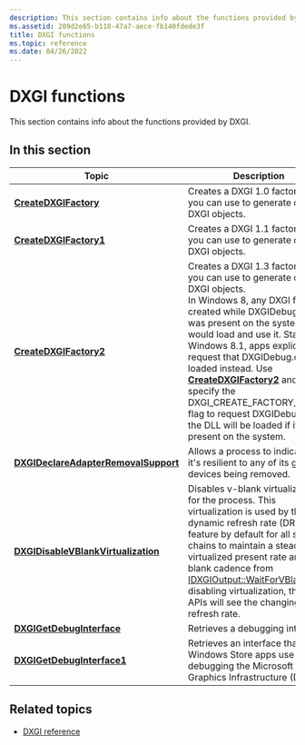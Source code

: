 ```yaml
---
description: This section contains info about the functions provided by DXGI.
ms.assetid: 209d2e65-b118-47a7-aece-fb140fdede3f
title: DXGI functions
ms.topic: reference
ms.date: 04/26/2022
---
```


# DXGI functions

This section contains info about the functions provided by DXGI.

## In this section

| Topic | Description |
|-|-|
| [**CreateDXGIFactory**](/windows/win32/api/DXGI/nf-dxgi-createdxgifactory) | Creates a DXGI 1.0 factory that you can use to generate other DXGI objects. |
| [**CreateDXGIFactory1**](/windows/win32/api/DXGI/nf-dxgi-createdxgifactory1) | Creates a DXGI 1.1 factory that you can use to generate other DXGI objects. |
| [**CreateDXGIFactory2**](/windows/win32/api/dxgi1_3/nf-dxgi1_3-createdxgifactory2) | Creates a DXGI 1.3 factory that you can use to generate other DXGI objects.<br/> In Windows 8, any DXGI factory created while DXGIDebug.dll was present on the system would load and use it. Starting in Windows 8.1, apps explicitly request that DXGIDebug.dll be loaded instead. Use [**CreateDXGIFactory2**](/windows/win32/api/dxgi1_3/nf-dxgi1_3-createdxgifactory2) and specify the DXGI\_CREATE\_FACTORY\_DEBUG flag to request DXGIDebug.dll; the DLL will be loaded if it is present on the system. |
| [**DXGIDeclareAdapterRemovalSupport**](/windows/win32/api/dxgi1_6/nf-dxgi1_6-dxgideclareadapterremovalsupport) | Allows a process to indicate that it's resilient to any of its graphics devices being removed. |
| [**DXGIDisableVBlankVirtualization**](/windows/win32/api/dxgi1_6/nf-dxgi1_6-dxgidisablevblankvirtualization) | Disables v-blank virtualization for the process. This virtualization is used by the dynamic refresh rate (DRR) feature by default for all swap chains to maintain a steady virtualized present rate and v-blank cadence from [IDXGIOutput::WaitForVBlank](/windows/win32/api/dxgi/nf-dxgi-idxgioutput-waitforvblank). By disabling virtualization, these APIs will see the changing refresh rate. |
| [**DXGIGetDebugInterface**](/windows/win32/api/DXGIDebug/nf-dxgidebug-dxgigetdebuginterface) | Retrieves a debugging interface. |
| [**DXGIGetDebugInterface1**](/windows/win32/api/dxgi1_3/nf-dxgi1_3-dxgigetdebuginterface1) | Retrieves an interface that Windows Store apps use for debugging the Microsoft DirectX Graphics Infrastructure (DXGI). |

## Related topics

* [DXGI reference](d3d10-graphics-reference-dxgi.md)
